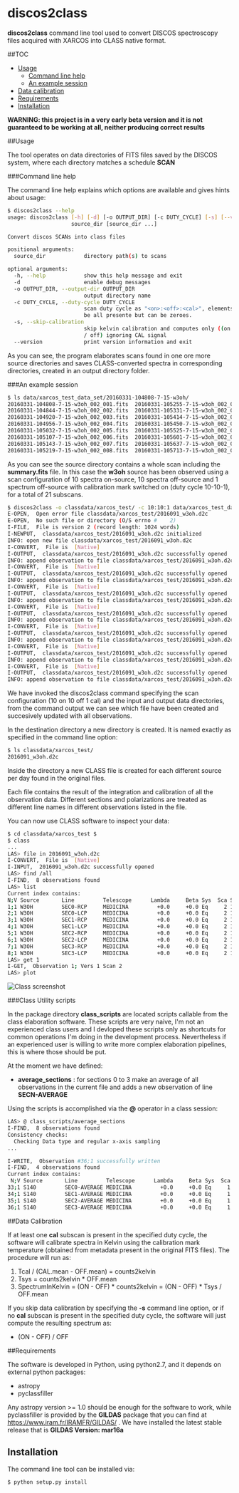 # discos2class

**discos2class** command line tool used to 
convert DISCOS spectroscopy files acquired with XARCOS into CLASS native format.

##TOC

* [Usage](#usage)
  - [Command line help](#command-line-help)
  - [An example session](#an-example-session)
* [Data calibration](#data-calibration)
* [Requirements](#requirements)
* [Installation](#installation)


**WARNING: this project is in a very early beta version and it is not 
guaranteed to be working at all, neither producing correct results**

##Usage

The tool operates on data directories of FITS files saved by the DISCOS system,
where each directory matches a schedule **SCAN**

###Command line help

The command line help explains which options are available and gives hints about
usage:


```bash
$ discos2class --help
usage: discos2class [-h] [-d] [-o OUTPUT_DIR] [-c DUTY_CYCLE] [-s] [--version]
                    source_dir [source_dir ...]

Convert discos SCANs into class files

positional arguments:
  source_dir            directory path(s) to scans

optional arguments:
  -h, --help            show this help message and exit
  -d                    enable debug messages
  -o OUTPUT_DIR, --output-dir OUTPUT_DIR
                        output directory name
  -c DUTY_CYCLE, --duty-cycle DUTY_CYCLE
                        scan duty cycle as "<on>:<off>:<cal>", elements must
                        be all presente but can be zeroes.
  -s, --skip-calibration
                        skip kelvin calibration and computes only ((on - off)
                        / off) ignoring CAL signal
  --version             print version information and exit

```

As you can see, the program elaborates scans found in one ore more source 
directories and saves CLASS-converted spectra in corresponding directories, 
created in an output directory folder. 

###An example session

```bash
$ ls data/xarcos_test_data_set/20160331-104808-7-15-w3oh/
20160331-104808-7-15-w3oh_002_001.fits  20160331-105255-7-15-w3oh_002_009.fits  20160331-105749-7-15-w3oh_002_017.fits
20160331-104844-7-15-w3oh_002_002.fits  20160331-105331-7-15-w3oh_002_010.fits  20160331-105825-7-15-w3oh_002_018.fits
20160331-104920-7-15-w3oh_002_003.fits  20160331-105414-7-15-w3oh_002_011.fits  20160331-105900-7-15-w3oh_002_019.fits
20160331-104956-7-15-w3oh_002_004.fits  20160331-105450-7-15-w3oh_002_012.fits  20160331-105936-7-15-w3oh_002_020.fits
20160331-105032-7-15-w3oh_002_005.fits  20160331-105525-7-15-w3oh_002_013.fits  20160331-110012-7-15-w3oh_002_021.fits
20160331-105107-7-15-w3oh_002_006.fits  20160331-105601-7-15-w3oh_002_014.fits  summary.fits
20160331-105143-7-15-w3oh_002_007.fits  20160331-105637-7-15-w3oh_002_015.fits
20160331-105219-7-15-w3oh_002_008.fits  20160331-105713-7-15-w3oh_002_016.fits
```

As you can see the source directory contains a whole scan including the 
**summary.fits** file. In this case the **w3oh** source has been observed using a
scan configuration of 10 spectra on-source, 10 spectra off-source and 1 spectrum 
off-source with calibration mark switched on (duty cycle 10-10-1), for a total of 21 subscans.

```bash
$ discos2class -o classdata/xarcos_test/ -c 10:10:1 data/xarcos_test_data_set/20160331-104808-7-15-w3oh
E-OPEN,  Open error file classdata/xarcos_test/2016091_w3oh.d2c
E-OPEN,  No such file or directory (O/S errno #    2)
I-FILE,  File is version 2 (record length: 1024 words)
I-NEWPUT,  classdata/xarcos_test/2016091_w3oh.d2c initialized
INFO: open new file classdata/xarcos_test/2016091_w3oh.d2c
I-CONVERT,  File is  [Native]
I-OUTPUT,  classdata/xarcos_test/2016091_w3oh.d2c successfully opened
INFO: append observation to file classdata/xarcos_test/2016091_w3oh.d2c
I-CONVERT,  File is  [Native]
I-OUTPUT,  classdata/xarcos_test/2016091_w3oh.d2c successfully opened
INFO: append observation to file classdata/xarcos_test/2016091_w3oh.d2c
I-CONVERT,  File is  [Native]
I-OUTPUT,  classdata/xarcos_test/2016091_w3oh.d2c successfully opened
INFO: append observation to file classdata/xarcos_test/2016091_w3oh.d2c
I-CONVERT,  File is  [Native]
I-OUTPUT,  classdata/xarcos_test/2016091_w3oh.d2c successfully opened
INFO: append observation to file classdata/xarcos_test/2016091_w3oh.d2c
I-CONVERT,  File is  [Native]
I-OUTPUT,  classdata/xarcos_test/2016091_w3oh.d2c successfully opened
INFO: append observation to file classdata/xarcos_test/2016091_w3oh.d2c
I-CONVERT,  File is  [Native]
I-OUTPUT,  classdata/xarcos_test/2016091_w3oh.d2c successfully opened
INFO: append observation to file classdata/xarcos_test/2016091_w3oh.d2c
I-CONVERT,  File is  [Native]
I-OUTPUT,  classdata/xarcos_test/2016091_w3oh.d2c successfully opened
INFO: append observation to file classdata/xarcos_test/2016091_w3oh.d2c

```

We have invoked the discos2class command specifying the scan configuration (10 on 10 off 1 cal)
and the input and output data directories, from the command output we can see
which file have been created and succesively updated with all observations.

In the destination directory a new directory is created. It is named exactly as 
specified in the command line option:

```bash
$ ls classdata/xarcos_test/
2016091_w3oh.d2c
```

Inside the directory a new CLASS file is created for each different source per 
day found in the original files.

Each file contains the result of the integration and calibration of all the observation
data. Different sections and polarizations are treated as different line names
in different observations listed in the file.

You can now use CLASS software to inspect your data: 

```bash
$ cd classdata/xarcos_test $
$ class
...
LAS> file in 2016091_w3oh.d2c
I-CONVERT,  File is  [Native]
I-INPUT,  2016091_w3oh.d2c successfully opened
LAS> find /all
I-FIND,  8 observations found
LAS> list
Current index contains:
N;V Source       Line         Telescope      Lambda     Beta Sys  Sca Sub
1;1 W3OH         SEC0-RCP     MEDICINA         +0.0     +0.0 Eq     2 1
2;1 W3OH         SEC0-LCP     MEDICINA         +0.0     +0.0 Eq     2 1
3;1 W3OH         SEC1-RCP     MEDICINA         +0.0     +0.0 Eq     2 1
4;1 W3OH         SEC1-LCP     MEDICINA         +0.0     +0.0 Eq     2 1
5;1 W3OH         SEC2-RCP     MEDICINA         +0.0     +0.0 Eq     2 1
6;1 W3OH         SEC2-LCP     MEDICINA         +0.0     +0.0 Eq     2 1
7;1 W3OH         SEC3-RCP     MEDICINA         +0.0     +0.0 Eq     2 1
8;1 W3OH         SEC3-LCP     MEDICINA         +0.0     +0.0 Eq     2 1
LAS> get 1
I-GET,  Observation 1; Vers 1 Scan 2
LAS> plot
```
![Class screenshot](class_screenshot.png?raw=true "Class Screenshot")

###Class Utility scripts

In the package directory **class_scripts** are located scripts callable from the
class elaboration software. These scripts are very naive, I'm not an experienced 
class users and I devloped these scripts only as shortcuts for common operations
I'm doing in the development process. Nevertheless if an experienced user is
willing to write more complex elaboration pipelines, this is where those should be put.

At the moment we have defined: 

  * **average_sections** : for sections 0 to 3 make an average of all observations
     in the current file and adds a new observation of line **SECN-AVERAGE**
     
Using the scripts is accomplished via the **@** operator in a class session:

```bash
LAS> @ class_scripts/average_sections
I-FIND,  8 observations found
Consistency checks:
  Checking Data type and regular x-axis sampling
...

I-WRITE,  Observation #36;1 successfully written
I-FIND,  4 observations found
Current index contains:
 N;V Source       Line         Telescope      Lambda     Beta Sys  Sca Sub
33;1 S140         SEC0-AVERAGE MEDICINA         +0.0     +0.0 Eq     1 1
34;1 S140         SEC1-AVERAGE MEDICINA         +0.0     +0.0 Eq     1 1
35;1 S140         SEC2-AVERAGE MEDICINA         +0.0     +0.0 Eq     1 1
36;1 S140         SEC3-AVERAGE MEDICINA         +0.0     +0.0 Eq     1 1
```

##Data Calibration

If at least one **cal** subscan is present in the specified duty cycle, the software
will calibrate spectra in Kelvin using the calibration mark temperature (obtained
from metadata present in the original FITS files). The procedure will run as:

1. Tcal / (CAL.mean - OFF.mean) = counts2kelvin
2. Tsys = counts2kelvin * OFF.mean
3. SpectrumInKelvin = (ON - OFF) * counts2kelvin = (ON - OFF) * Tsys / OFF.mean

If you skip data calibration by specifying the **-s** command line option, or if
no **cal** subscan is present in the specified duty cycle, the software will just
compute the resulting spectrum as:
 
* (ON - OFF) / OFF

##Requirements

The software is developed in Python, using python2.7, and it depends on  
external python packages:

* astropy
* pyclassfiller

Any astropy version >= 1.0 should be enough for the software to work, while 
pyclassfiller is provided by the **GILDAS** package that you can find at 
https://www.iram.fr/IRAMFR/GILDAS/ . We have installed the latest stable release 
that is **GILDAS Version: mar16a**

## Installation

The command line tool can be installed via:

```bash
$ python setup.py install
```



 
